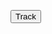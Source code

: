 <button _ngcontent-isu-c74="" type="submit" class="btn col-md-2 track-button ng-star-inserted">Track</button>